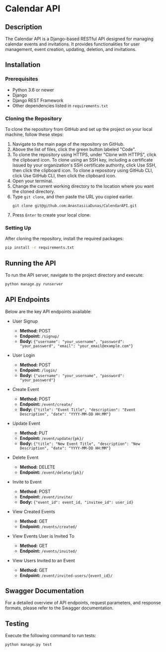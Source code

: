 # Calendar API

## Description
The Calendar API is a Django-based RESTful API designed for managing calendar events and invitations. It provides functionalities for user management, event creation, updating, deletion, and invitations.

## Installation

### Prerequisites
- Python 3.6 or newer
- Django
- Django REST Framework
- Other dependencies listed in `requirements.txt`

### Cloning the Repository
To clone the repository from GitHub and set up the project on your local machine, follow these steps:
1. Navigate to the main page of the repository on GitHub.
2. Above the list of files, click the green button labeled "Code".
3. To clone the repository using HTTPS, under "Clone with HTTPS", click the clipboard icon. To clone using an SSH key, including a certificate issued by your organization's SSH certificate authority, click Use SSH, then click the clipboard icon. To clone a repository using GitHub CLI, click Use GitHub CLI, then click the clipboard icon.
4. Open your terminal.
5. Change the current working directory to the location where you want the cloned directory.
6. Type `git clone`, and then paste the URL you copied earlier.
   ```
   git clone git@github.com:AnastasiiaDunas/CalendarAPI.git
   ```
7. Press `Enter` to create your local clone.

### Setting Up
After cloning the repository, install the required packages:
```bash
pip install -r requirements.txt
```

## Running the API
To run the API server, navigate to the project directory and execute:
```bash
python manage.py runserver
```

## API Endpoints
Below are the key API endpoints available:

- User Signup
  - **Method:** POST
  - **Endpoint:** `/signup/`
  - **Body:** `{"username": "your_username", "password": "your_password", "email": "your_email@example.com"}`

- User Login
  - **Method:** POST
  - **Endpoint:** `/login/`
  - **Body:** `{"username": "your_username", "password": "your_password"}`

- Create Event
  - **Method:** POST
  - **Endpoint:** `/event/create/`
  - **Body:** `{"title": "Event Title", "description": "Event Description", "date": "YYYY-MM-DD HH:MM"}`

- Update Event
  - **Method:** PUT
  - **Endpoint:** `/event/update/{pk}/`
  - **Body:** `{"title": "New Event Title", "description": "New Description", "date": "YYYY-MM-DD HH:MM"}`

- Delete Event
  - **Method:** DELETE
  - **Endpoint:** `/event/delete/{pk}/`

- Invite to Event
  - **Method:** POST
  - **Endpoint:** `/event/invite/`
  - **Body:** `{"event_id": event_id, "invitee_id": user_id}`

- View Created Events
  - **Method:** GET
  - **Endpoint:** `/events/created/`

- View Events User is Invited To
  - **Method:** GET
  - **Endpoint:** `/events/invited/`

- View Users Invited to an Event
  - **Method:** GET
  - **Endpoint:** `/event/invited-users/{event_id}/`

## Swagger Documentation
For a detailed overview of API endpoints, request parameters, and response formats, please refer to the Swagger documentation.

## Testing
Execute the following command to run tests:
```bash
python manage.py test
```
